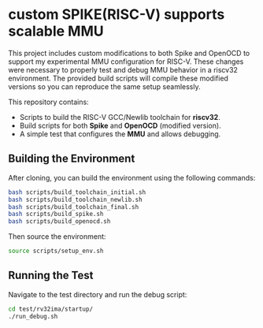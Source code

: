 # custom SPIKE(RISC-V) supports scalable MMU

This project includes custom modifications to both Spike and OpenOCD to support my experimental MMU configuration for RISC-V. These changes were necessary to properly test and debug MMU behavior in a riscv32 environment. The provided build scripts will compile these modified versions so you can reproduce the same setup seamlessly.

This repository contains:

- Scripts to build the RISC-V GCC/Newlib toolchain for **riscv32**.
- Build scripts for both **Spike** and **OpenOCD** (modified version).
- A simple test that configures the **MMU** and allows debugging.

## Building the Environment

After cloning, you can build the environment using the following commands:

```bash
bash scripts/build_toolchain_initial.sh
bash scripts/build_toolchain_newlib.sh
bash scripts/build_toolchain_final.sh
bash scripts/build_spike.sh
bash scripts/build_openocd.sh
```

Then source the environment:

```bash
source scripts/setup_env.sh
```

## Running the Test

Navigate to the test directory and run the debug script:

```bash
cd test/rv32ima/startup/
./run_debug.sh
```
